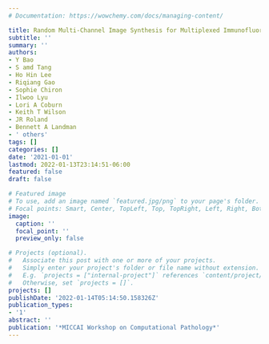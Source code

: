```yaml
---
# Documentation: https://wowchemy.com/docs/managing-content/

title: Random Multi-Channel Image Synthesis for Multiplexed Immunofluorescence Imaging
subtitle: ''
summary: ''
authors:
- Y Bao
- S amd Tang
- Ho Hin Lee
- Riqiang Gao
- Sophie Chiron
- Ilwoo Lyu
- Lori A Coburn
- Keith T Wilson
- JR Roland
- Bennett A Landman
- ' others'
tags: []
categories: []
date: '2021-01-01'
lastmod: 2022-01-13T23:14:51-06:00
featured: false
draft: false

# Featured image
# To use, add an image named `featured.jpg/png` to your page's folder.
# Focal points: Smart, Center, TopLeft, Top, TopRight, Left, Right, BottomLeft, Bottom, BottomRight.
image:
  caption: ''
  focal_point: ''
  preview_only: false

# Projects (optional).
#   Associate this post with one or more of your projects.
#   Simply enter your project's folder or file name without extension.
#   E.g. `projects = ["internal-project"]` references `content/project/deep-learning/index.md`.
#   Otherwise, set `projects = []`.
projects: []
publishDate: '2022-01-14T05:14:50.158326Z'
publication_types:
- '1'
abstract: ''
publication: '*MICCAI Workshop on Computational Pathology*'
---
```

